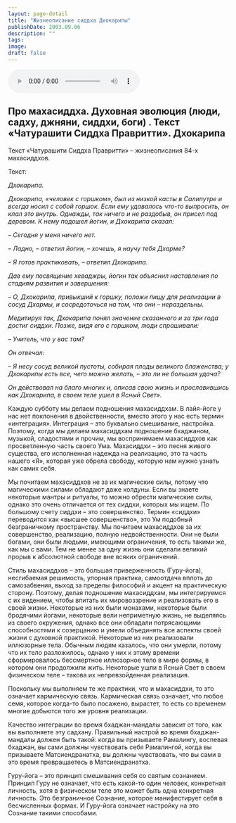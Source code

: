 ```yaml
---
layout: page-detail
title: "Жизнеописание сиддха Дхокарипы"
publishDate: 2003.09.06
description: ""
tags:
image:
draft: false
---
```


<audio title="2003.09.06 - Жизнеописание сиддха Дхокарипы.mp3" src="https://filer-api.advayta.org/v1.0/public/files/74187" controls=""></audio>

## **Про махасиддха. Духовная эволюция (люди, садху, джняни, сиддхи, боги)** **. Текст «Чатурашити Сиддха Правритти». Дхокарипа**
 Текст «Чатурашити Сиддха Правритти» – жизнеописания 84-х махасиддхов.

  
 Текст:

_Дхокарипа._ 

 _Дхокарипа, «человек с горшком», был из низкой касты в Салипутре и всегда носил с собой горшок. Если ему удавалось что-то выпросить, он клал это внутрь. Однажды, так ничего и не раздобыв, он присел под деревом. К нему подошел йогин, и Дхокарипа сказал:_ 

 _– Сегодня у меня ничего нет._ 

 _– Ладно, – ответил йогин, – хочешь, я научу тебя Дхарме?_ 

 _– Я готов практиковать, – ответил Дхокарипа._ 

_Дав ему посвящение хеваджры, йогин так объяснил наставления по стадиям развития и завершения:_ 

 _– О, Дхокарипа, привыкший к горшку, положи пищу для реализации в сосуд Дхармы, и сосредоточься на том, что они – нераздельны._ 

 _Медитируя так, Дхокарипа понял значение сказанного и за три года достиг сиддхи. Позже, видя его с горшком, люди спрашивали:_ 

 _– Учитель, что у вас там?_ 

_Он отвечал:_ 

 _– Я несу сосуд великой пустоты, собирая плоды великого блаженства; у Дхокарипы есть все, чего можно желать, – это ли не большая удача?_ 

 _Он действовал на благо многих и, описав свою жизнь и прославившись как Дхокарипа, в своем теле ушел в Ясный Свет»._ 

 Каждую субботу мы делаем подношения махасиддхам. В лайя-йоге у нас нет поклонения в двойственности, вместо этого у нас есть термин «интеграция». Интеграция – это буквально смешивание, настройка. Поэтому, когда мы делаем махасиддхам подношение бхаджаном, музыкой, сладостями и прочим, мы воспринимаем махасиддхов как просветленную часть своего Ума. Махасиддхи – это песня живого существа, его исполненная надежда на реализацию, это та часть нашего «Я», которая уже обрела свободу, которую нам нужно узнать как самих себя.

  
 Мы почитаем махасиддхов не за их магические силы, потому что магическими силами обладают даже колдуны. Если вы знаете некоторые мантры и ритуалы, то можно обрести магические силы, однако это очень отличается от тех сиддхи, которых мы ищем. По большому счету сиддхи – это совершенство. Термин «сиддхи» переводится как «высшее совершенство», это Ум подобный безграничному пространству. Мы почитаем махасиддхов за их совершенство, реализацию, полную недвойственности. Они не были богами, они были людьми, имеющими ограничения, то есть такими же, как мы с вами. Тем не менее за одну жизнь они сделали великий прорыв к абсолютной свободе вне всяких ограничений.

  
 Стиль махасиддхов – это большая приверженность (Гуру-йога), несгибаемая решимость, упорная практика, самоотдача вплоть до самозабвения, выход за пределы философий и акцент на практическую сторону. Поэтому, делая подношение махасиддхам, мы интегрируемся с их видением, чтобы впитать их мировоззрение и реализовать его в своей жизни. Некоторые из них были монахами, некоторые были бродячими йогами, некоторые вели неприметную жизнь, не выделяясь из своего окружения, однако все они обладали потрясающими способностями к созерцанию и умели объединять все аспекты своей жизни с духовной практикой. Некоторые из них реализовали иллюзорные тела. Обычным людям казалось, что они умерли, потому что их тело разложилось, однако у них к этому времени сформировалось бессмертное иллюзорное тело в мире формы, в котором они продолжили жить. Некоторые ушли в Ясный Свет в своем физическом теле – такова их непревзойденная реализация.

  
 Поскольку мы выполняем те же практики, что и махасиддхи, то это означает кармическую связь. Кармическая связь означает, что любое семя, которое когда-то было посажено, вырастет, то есть со временем многие добьются того же уровня реализации.

  
 Качество интеграции во время бхаджан-мандалы зависит от того, как вы выполняете эту садхану. Правильный настрой во время бхаджан-мандалы должен быть такой: когда вы призываете Рамалингу, воспевая бхаджан, вы сами должны чувствовать себя Рамалингой, когда вы призываете Матсиендранатха, вы должны чувствовать, что вы сами в это время превращаетесь в Матсиендранатха.

  
 Гуру-йога – это принцип смешивания себя со святым сознанием. Принцип Гуру не означает, что есть какой-то один человек, конкретная личность, хотя в физическом теле это может быть одна конкретная личность. Это безграничное Сознание, которое манифестирует себя в бесчисленных формах. И Гуру-йога означает настройку на это Сознание такими способами. 
  
  
